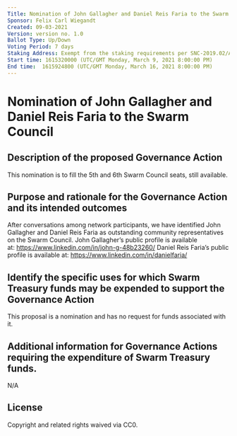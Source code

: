 ```yaml
---
Title: Nomination of John Gallagher and Daniel Reis Faria to the Swarm Council
Sponsor: Felix Carl Wiegandt
Created: 09-03-2021
Version: version no. 1.0
Ballot Type: Up/Down
Voting Period: 7 days
Staking Address: Exempt from the staking requirements per SNC-2019.02/Article VII.B.10
Start time: 1615320000 (UTC/GMT Monday, March 9, 2021 8:00:00 PM)
End time:  1615924800 (UTC/GMT Monday, March 16, 2021 8:00:00 PM)
---
```


# Nomination of John Gallagher and Daniel Reis Faria to the Swarm Council

## Description of the proposed Governance Action
This nomination is to fill the 5th and 6th Swarm Council seats, still available.

## Purpose and rationale for the Governance Action and its intended outcomes
After conversations among network participants, we have identified John Gallagher and Daniel Reis Faria as outstanding community representatives on the Swarm Council.
John Gallagher’s public profile is available at: https://www.linkedin.com/in/john-g-48b23260/
Daniel Reis Faria’s public profile is available at: https://www.linkedin.com/in/danielfaria/


## Identify the specific uses for which Swarm Treasury funds may be expended to support the Governance Action
This proposal is a nomination and has no request for funds associated with it.

## Additional information for Governance Actions requiring the expenditure of Swarm Treasury funds.
N/A

## License
Copyright and related rights waived via CC0.
